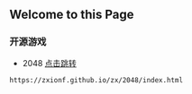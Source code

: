 ## Welcome to this Page


### 开源游戏


 - 2048 [点击跳转](https://zxionf.github.io/zx/2048/index.html)
 
 `https://zxionf.github.io/zx/2048/index.html`
 
 
